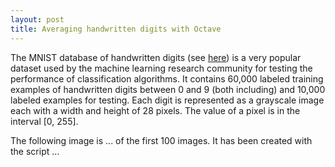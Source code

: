 ```yaml
---
layout: post
title: Averaging handwritten digits with Octave 
---
```


The MNIST database of handwritten digits (see [here](http://yann.lecun.com/exdb/mnist/)) is a very popular dataset used by the machine learning research community for testing the performance of classification algorithms. It contains 60,000 labeled training examples of handwritten digits between 0 and 9 (both including) and 10,000 labeled examples for testing. Each digit is represented as a grayscale image each with a width and height of 28 pixels. The value of a pixel is in the interval [0, 255].

The following image is ...  of the first 100 images. It has been created with the script ...
